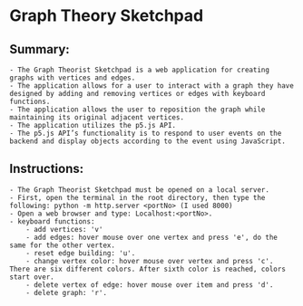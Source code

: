 # Graph Theory Sketchpad

## Summary:
    - The Graph Theorist Sketchpad is a web application for creating graphs with vertices and edges. 
    - The application allows for a user to interact with a graph they have designed by adding and removing vertices or edges with keyboard functions. 
    - The application allows the user to reposition the graph while maintaining its original adjacent vertices. 
    - The application utilizes the p5.js API. 
    - The p5.js API’s functionality is to respond to user events on the backend and display objects according to the event using JavaScript.

## Instructions:
    - The Graph Theorist Sketchpad must be opened on a local server.
    - First, open the terminal in the root directory, then type the following: python -m http.server <portNo> (I used 8000)
    - Open a web browser and type: Localhost:<portNo>.
    - keyboard functions:
        - add vertices: 'v'
        - add edges: hover mouse over one vertex and press 'e', do the same for the other vertex.
        - reset edge building: 'u'.
        - change vertex color: hover mouse over vertex and press 'c'. There are six different colors. After sixth color is reached, colors start over.
        - delete vertex of edge: hover mouse over item and press 'd'.
        - delete graph: 'r'.
